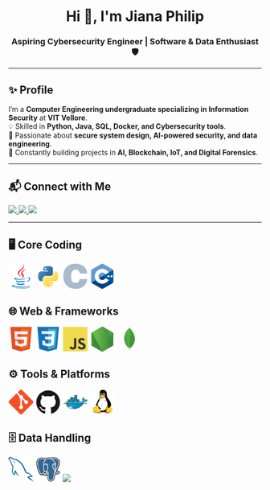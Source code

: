 <h1 align="center">Hi 👋, I'm Jiana Philip</h1>
<h3 align="center">Aspiring Cybersecurity Engineer | Software & Data Enthusiast 🛡️</h3>

---

## ✨ Profile
I’m a **Computer Engineering undergraduate specializing in Information Security** at **VIT Vellore**.  
💡 Skilled in **Python, Java, SQL, Docker, and Cybersecurity tools**.  
🔐 Passionate about **secure system design, AI-powered security, and data engineering**.  
🚀 Constantly building projects in **AI, Blockchain, IoT, and Digital Forensics**.  

---

## 📬 Connect with Me
<p align="left">
  <a href="https://linkedin.com/in/jiana-philip" target="blank">
    <img src="https://img.shields.io/badge/-LinkedIn-%230077B5?style=for-the-badge&logo=linkedin&logoColor=white"/>
  </a>
  <a href="https://instagram.com/jiana._.philip" target="blank">
    <img src="https://img.shields.io/badge/-Instagram-%23E4405F?style=for-the-badge&logo=instagram&logoColor=white"/>
  </a>
  <a href="https://leetcode.com/jiana_philip" target="blank">
    <img src="https://img.shields.io/badge/-LeetCode-%23FFA116?style=for-the-badge&logo=leetcode&logoColor=white"/>
  </a>
</p>

---

## 🖥️ Core Coding
<p>
  <img src="https://raw.githubusercontent.com/devicons/devicon/master/icons/java/java-original.svg" width="50"/>
  <img src="https://raw.githubusercontent.com/devicons/devicon/master/icons/python/python-original.svg" width="50"/>
  <img src="https://raw.githubusercontent.com/devicons/devicon/master/icons/c/c-original.svg" width="50"/>
  <img src="https://raw.githubusercontent.com/devicons/devicon/master/icons/cplusplus/cplusplus-original.svg" width="50"/>
</p>

## 🌐 Web & Frameworks
<p>
  <img src="https://raw.githubusercontent.com/devicons/devicon/master/icons/html5/html5-original.svg" width="50"/>
  <img src="https://raw.githubusercontent.com/devicons/devicon/master/icons/css3/css3-original.svg" width="50"/>
  <img src="https://raw.githubusercontent.com/devicons/devicon/master/icons/javascript/javascript-original.svg" width="50"/>
  <img src="https://raw.githubusercontent.com/devicons/devicon/master/icons/nodejs/nodejs-original.svg" width="50"/>
  <img src="https://raw.githubusercontent.com/devicons/devicon/master/icons/mongodb/mongodb-original.svg" width="50"/>
</p>

## ⚙️ Tools & Platforms
<p>
  <img src="https://raw.githubusercontent.com/devicons/devicon/master/icons/git/git-original.svg" width="50"/>
  <img src="https://raw.githubusercontent.com/devicons/devicon/master/icons/github/github-original.svg" width="50"/>
  <img src="https://raw.githubusercontent.com/devicons/devicon/master/icons/docker/docker-original.svg" width="50"/>
  <img src="https://raw.githubusercontent.com/devicons/devicon/master/icons/linux/linux-original.svg" width="50"/>
</p>

## 🗄️ Data Handling
<p>
  <img src="https://raw.githubusercontent.com/devicons/devicon/master/icons/mysql/mysql-original.svg" width="50"/>
  <img src="https://raw.githubusercontent.com/devicons/devicon/master/icons/postgresql/postgresql-original.svg" width="50"/>
  <img src="https://www.vectorlogo.zone/logos/firebase/firebase-icon.svg" width="50"/>
</p>





